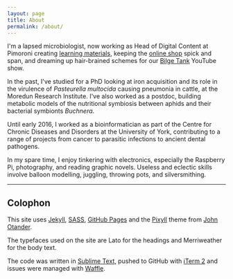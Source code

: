 ```yaml
---
layout: page
title: About
permalink: /about/
---
```


I'm a lapsed microbiologist, now working as Head of Digital Content at Pimoroni
creating [learning materials](https://learn.pimoroni.com/?term=sandyj), keeping
the [online shop](https://shop.pimoroni.com/) spick and span, and dreaming up
hair-brained schemes for our
[Bilge Tank](https://www.youtube.com/pimoroniltd) YouTube show.

In the past, I've studied for a PhD looking at iron acquisition and its role in
the virulence of *Pasteurella multocida* causing pneumonia in cattle, at the
Moredun Research Institute. I've also worked as a postdoc, building metabolic
models of the nutritional symbiosis between aphids and their bacterial
symbionts *Buchnera*.

Until early 2016, I worked as a bioinformatician as part of the Centre for
Chronic Diseases and Disorders at the University of York, contributing to a
range of projects from cancer to parasitic infections to ancient dental
pathogens.

In my spare time, I enjoy tinkering with electronics, especially the Raspberry
Pi, photography, and reading graphic novels. Useless and eclectic skills
involve balloon modelling, juggling, throwing pots, and silversmithing.

----------

## Colophon

This site uses [Jekyll](http://jekyllrb.com), [SASS](http://sass-lang.com),
[GitHub Pages](https://pages.github.com)
and the [Pixyll](http://pixyll.com) theme from
[John Otander](http://johnotander.com).

The typefaces used on the site are Lato for the headings and Merriweather for the
body text.

The code was written in [Sublime Text](http://www.sublimetext.com), pushed to
GitHub with [iTerm 2](http://iterm2.com) and issues were managed with
[Waffle](https://waffle.io).
